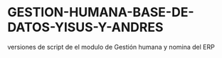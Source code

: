 # GESTION-HUMANA-BASE-DE-DATOS-YISUS-Y-ANDRES
versiones de script de el modulo de Gestión humana y nomina del ERP
